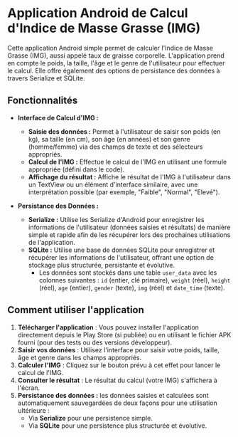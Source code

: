 # Application Android de Calcul d'Indice de Masse Grasse (IMG)

Cette application Android simple permet de calculer l'Indice de Masse Grasse (IMG), aussi appelé taux de graisse corporelle. L'application prend en compte le poids, la taille, l'âge et le genre de l'utilisateur pour effectuer le calcul. Elle offre également des options de persistance des données à travers Serialize et SQLite.

## Fonctionnalités

*   **Interface de Calcul d'IMG :**
    *   **Saisie des données :** Permet à l'utilisateur de saisir son poids (en kg), sa taille (en cm), son âge (en années) et son genre (homme/femme) via des champs de texte et des sélecteurs appropriés.
    *   **Calcul de l'IMG :** Effectue le calcul de l'IMG en utilisant une formule appropriée (défini dans le code).
    *   **Affichage du résultat :** Affiche le résultat de l'IMG à l'utilisateur dans un TextView ou un élément d'interface similaire, avec une interprétation possible (par exemple, "Faible", "Normal", "Elevé").

*   **Persistance des Données :**
    *   **Serialize :** Utilise les Serialize d'Android pour enregistrer les informations de l'utilisateur (données saisies et résultats) de manière simple et rapide afin de les récupérer lors des prochaines utilisations de l'application.
    *   **SQLite :** Utilise une base de données SQLite pour enregistrer et récupérer les informations de l'utilisateur, offrant une option de stockage plus structurée, persistante et évolutive.
         * Les données sont stockés dans une table `user_data` avec les colonnes suivantes : `id` (entier, clé primaire), `weight` (réel), `height` (réel), `age` (entier), `gender` (texte), `img` (réel) et `date_time` (texte).

## Comment utiliser l'application

1.  **Télécharger l'application** :
    Vous pouvez installer l'application directement depuis le Play Store (si publiée) ou en utilisant le fichier APK fourni (pour des tests ou des versions développeur).
2.  **Saisir vos données** :
    Utilisez l'interface pour saisir votre poids, taille, âge et genre dans les champs appropriés.
3.  **Calculer l'IMG** :
    Cliquez sur le bouton prévu à cet effet pour lancer le calcul de l'IMG.
4.  **Consulter le résultat** :
    Le résultat du calcul (votre IMG) s'affichera à l'écran.
5.  **Persistance des données :** les données saisies et calculées sont automatiquement sauvegardées de deux façons pour une utilisation ultérieure :
    *   Via **Serialize** pour une persistence simple.
    *   Via **SQLite** pour une persistence plus structurée et évolutive.


